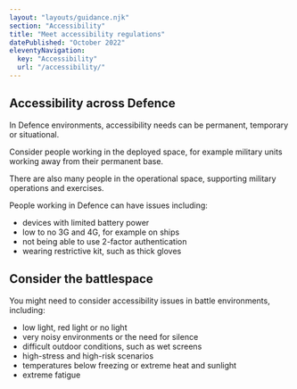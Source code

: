 ```yaml
---
layout: "layouts/guidance.njk"
section: "Accessibility"
title: "Meet accessibility regulations"
datePublished: "October 2022"
eleventyNavigation:
  key: "Accessibility"
  url: "/accessibility/"
---
```


## Accessibility across Defence

In Defence environments, accessibility needs can be permanent, temporary or situational. 

Consider people working in the deployed space, for example military units working away from their permanent base. 

There are also many people in the operational space, supporting military operations and exercises.

People working in Defence can have issues including:

- devices with limited battery power
- low to no 3G and 4G, for example on ships
- not being able to use 2-factor authentication
- wearing restrictive kit, such as thick gloves


## Consider the battlespace

You might need to consider accessibility issues in battle environments, including:

- low light, red light or no light
- very noisy environments or the need for silence
- difficult outdoor conditions, such as wet screens
- high-stress and high-risk scenarios
- temperatures below freezing or extreme heat and sunlight
- extreme fatigue

